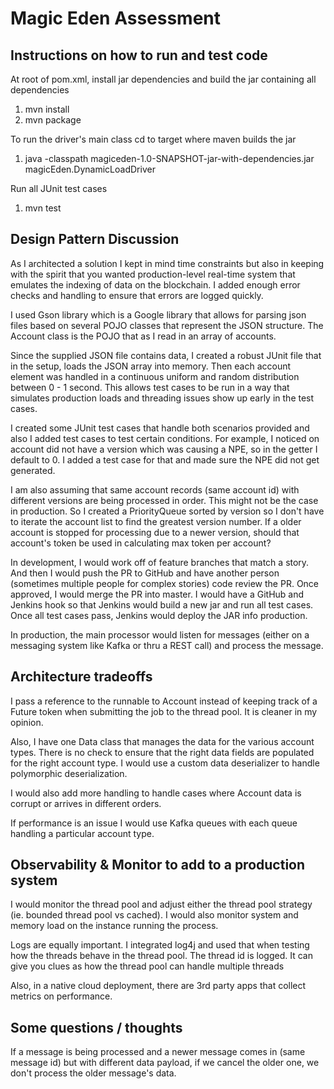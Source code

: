 Magic Eden Assessment
=


Instructions on how to run and test code
-

At root of pom.xml, install jar dependencies and build the jar containing all dependencies

1) mvn install
2) mvn package

To run the driver's main class cd to target where maven builds the jar

1) java -classpath magiceden-1.0-SNAPSHOT-jar-with-dependencies.jar magicEden.DynamicLoadDriver

Run all JUnit test cases

1) mvn test

Design Pattern Discussion
-
As I architected a solution I kept in mind time constraints but also in keeping with the spirit that you
wanted production-level real-time system that emulates the indexing of data on the blockchain. I added enough
error checks and handling to ensure that errors are logged quickly.

I used Gson library which is a Google library that allows for parsing json
files based on several POJO classes that represent the JSON structure. The Account class is the POJO that as I read in
an array of accounts.

Since the supplied JSON file contains data, I created a robust JUnit file that in the setup, loads the JSON
array into memory. Then each account element was handled in a continuous uniform and random distribution
between 0 - 1 second. This allows test cases to be run in a way that simulates production loads and threading
issues show up early in the test cases.

I created some JUnit test cases that handle both scenarios provided and also I added test cases to test certain
conditions. For example, I noticed on account did not have a version which was causing a NPE, so in the getter
I default to 0. I added a test case for that and made sure the NPE did not get generated.

I am also assuming that same account records (same account id) with different versions are being processed in
order. This might not be the case in production. So I created a PriorityQueue sorted by version so I don't have to
iterate the account list to find the greatest version number.  If a older account is stopped for processing due to 
a newer version, should that account's token be used in calculating max token per account?

In development, I would work off of feature branches that match a story. And then I would push the PR to GitHub and
have another person (sometimes multiple people for complex stories) code review the PR. Once approved, I would merge
the PR into master. I would have a GitHub and Jenkins hook so that Jenkins would build a new jar and run all test cases.
Once all test cases pass, Jenkins would deploy the JAR info production.

In production, the main processor would listen for messages (either on a messaging system like Kafka or thru a REST
call) and process the message.

Architecture tradeoffs
-
I pass a reference to the runnable to Account instead of keeping track of a Future token when submitting the job
to the thread pool. It is cleaner in my opinion.

Also, I have one Data class that manages the data for the various account types. There is no check to ensure
that the right data fields are populated for the right account type. I would use a custom data deserializer to
handle polymorphic deserialization.

I would also add more handling to handle cases where Account data is corrupt or arrives in different orders.

If performance is an issue I would use Kafka queues with each queue handling a particular account type.

Observability & Monitor to add to a production system
-
I would monitor the thread pool and adjust either the thread pool strategy (ie. bounded thread pool vs cached). I would
also monitor system and memory load on the instance running the process.

Logs are equally important. I integrated log4j and used that when testing how the threads behave in the thread pool. The
thread id is logged. It can give you clues as how the thread pool can handle multiple threads

Also, in a native cloud deployment, there are 3rd party apps that collect metrics on performance.


Some questions / thoughts
-
If a message is being processed and a newer message comes in (same message id) but with different data payload,
if we cancel the older one, we don't process the older message's data.  

